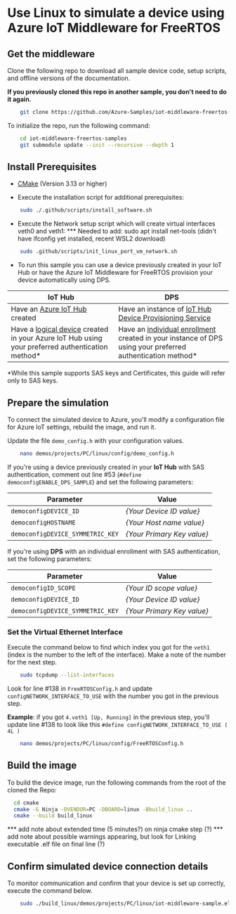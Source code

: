 # Use Linux to simulate a device using Azure IoT Middleware for FreeRTOS

## Get the middleware

Clone the following repo to download all sample device code, setup scripts, and offline versions of the documentation.

**If you previously cloned this repo in another sample, you don't need to do it again.**

```bash
    git clone https://github.com/Azure-Samples/iot-middleware-freertos-samples.git
```

To initialize the repo, run the following command:

```bash
    cd iot-middleware-freertos-samples
    git submodule update --init --recursive --depth 1
```


## Install Prerequisites

* [CMake](https://cmake.org/download/) (Version 3.13 or higher)

* Execute the installation script for additional prerequisites:

```bash
    sudo ./.github/scripts/install_software.sh
```

* Execute the Network setup script which will create virtual interfaces veth0 and veth1:
*** Needed to add: sudo apt install net-tools   (didn't have ifconfig yet installed, recent WSL2 download)
```bash
    sudo .github/scripts/init_linux_port_vm_network.sh
```

* To run this sample you can use a device previously created in your IoT Hub or have the Azure IoT Middleware for FreeRTOS provision your device automatically using DPS.

IoT Hub | DPS
---------|----------
Have an [Azure IoT Hub](https://docs.microsoft.com/azure/iot-hub/iot-hub-create-through-portal) created | Have an instance of [IoT Hub Device Provisioning Service](https://docs.microsoft.com/en-us/azure/iot-dps/quick-setup-auto-provision#create-a-new-iot-hub-device-provisioning-service)
Have a [logical device](https://docs.microsoft.com/azure/iot-hub/iot-hub-create-through-portal#register-a-new-device-in-the-iot-hub) created in your Azure IoT Hub using your preferred authentication method* | Have an [individual enrollment](https://docs.microsoft.com/en-us/azure/iot-dps/how-to-manage-enrollments#create-a-device-enrollment) created in your instance of DPS using your preferred authentication method*

*While this sample supports SAS keys and Certificates, this guide will refer only to SAS keys.

## Prepare the simulation

To connect the simulated device to Azure, you'll modify a configuration file for Azure IoT settings, rebuild the image, and run it.

Update the file `demo_config.h` with your configuration values.

```bash
    nano demos/projects/PC/linux/config/demo_config.h
```

If you're using a device previously created in your **IoT Hub** with SAS authentication, comment out line #53 (`#define democonfigENABLE_DPS_SAMPLE`) and set the following parameters:

Parameter | Value
---------|----------
 `democonfigDEVICE_ID` | _{Your Device ID value}_
 `democonfigHOSTNAME` | _{Your Host name value}_
 `democonfigDEVICE_SYMMETRIC_KEY` | _{Your Primary Key value}_

If you're using **DPS** with an individual enrollment with SAS authentication, set the following parameters:

Parameter | Value
---------|----------
 `democonfigID_SCOPE` | _{Your ID scope value}_
 `democonfigDEVICE_ID` | _{Your Device ID value}_
 `democonfigDEVICE_SYMMETRIC_KEY` | _{Your Primary Key value}_

### Set the Virtual Ethernet Interface

Execute the command below to find which index you got for the ``veth1`` (index is the number to the left of the interface). Make a note of the number for the next step.

```bash
    sudo tcpdump --list-interfaces
```
Look for line #138 in `FreeRTOSConfig.h` and update `configNETWORK_INTERFACE_TO_USE` with the number you got in the previous step.

**Example**: if you got ``4.veth1 [Up, Running]`` in the previous step, you'll update line #138 to look like this ``#define configNETWORK_INTERFACE_TO_USE ( 4L )``

```bash
    nano demos/projects/PC/linux/config/FreeRTOSConfig.h
```

## Build the image

To build the device image, run the following commands from the root of the cloned the Repo:

  ```bash
    cd cmake
    cmake -G Ninja -DVENDOR=PC -DBOARD=linux -Bbuild_linux ..
    cmake --build build_linux
  ```
*** add note about extended time (5 minutes?) on ninja cmake step (?)
*** add note about possible warnings appearing, but look for Linking executable .elf file on final line (?)
## Confirm simulated device connection details

To monitor communication and confirm that your device is set up correctly, execute the command below.

```Bash
    sudo ./build_linux/demos/projects/PC/linux/iot-middleware-sample.elf
```
